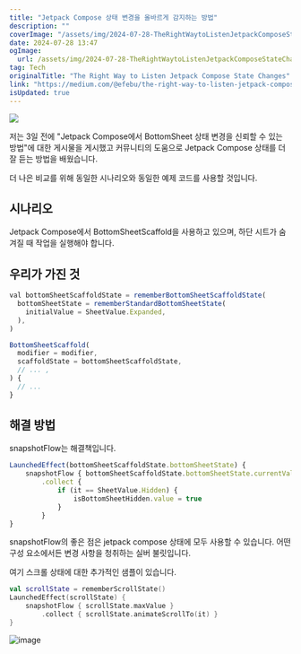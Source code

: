 ```yaml
---
title: "Jetpack Compose 상태 변경을 올바르게 감지하는 방법"
description: ""
coverImage: "/assets/img/2024-07-28-TheRightWaytoListenJetpackComposeStateChanges_0.png"
date: 2024-07-28 13:47
ogImage: 
  url: /assets/img/2024-07-28-TheRightWaytoListenJetpackComposeStateChanges_0.png
tag: Tech
originalTitle: "The Right Way to Listen Jetpack Compose State Changes"
link: "https://medium.com/@efebu/the-right-way-to-listen-jetpack-compose-state-changes-281d8d47c2ec"
isUpdated: true
---
```






<img src="/assets/img/2024-07-28-TheRightWaytoListenJetpackComposeStateChanges_0.png" />

저는 3일 전에 "Jetpack Compose에서 BottomSheet 상태 변경을 신뢰할 수 있는 방법"에 대한 게시물을 게시했고 커뮤니티의 도움으로 Jetpack Compose 상태를 더 잘 듣는 방법을 배웠습니다.

더 나은 비교를 위해 동일한 시나리오와 동일한 예제 코드를 사용할 것입니다.

## 시나리오

<div class="content-ad"></div>

Jetpack Compose에서 BottomSheetScaffold을 사용하고 있으며, 하단 시트가 숨겨질 때 작업을 실행해야 합니다.

## 우리가 가진 것

```js
val bottomSheetScaffoldState = rememberBottomSheetScaffoldState(
  bottomSheetState = rememberStandardBottomSheetState(
    initialValue = SheetValue.Expanded,
  ),
)

BottomSheetScaffold(
  modifier = modifier,
  scaffoldState = bottomSheetScaffoldState,
  // ... ,
) {
  // ...
}
```

## 해결 방법

<div class="content-ad"></div>

snapshotFlow는 해결책입니다.

```js
LaunchedEffect(bottomSheetScaffoldState.bottomSheetState) {
    snapshotFlow { bottomSheetScaffoldState.bottomSheetState.currentValue }
        .collect {
            if (it == SheetValue.Hidden) {
                isBottomSheetHidden.value = true
            }
        }
}
```

snapshotFlow의 좋은 점은 jetpack compose 상태에 모두 사용할 수 있습니다. 어떤 구성 요소에서든 변경 사항을 청취하는 실버 불릿입니다.

여기 스크롤 상태에 대한 추가적인 샘플이 있습니다.

<div class="content-ad"></div>

```kotlin
val scrollState = rememberScrollState()
LaunchedEffect(scrollState) {
    snapshotFlow { scrollState.maxValue }
        .collect { scrollState.animateScrollTo(it) }
}
```

![image](https://miro.medium.com/v2/resize:fit:1200/1*u8EqOumO67zn1wP69S_Fag.gif)